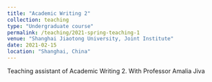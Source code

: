 ```yaml
---
title: "Academic Writing 2"
collection: teaching
type: "Undergraduate course"
permalink: /teaching/2021-spring-teaching-1
venue: "Shanghai Jiaotong University, Joint Institute"
date: 2021-02-15
location: "Shanghai, China"
---
```


Teaching assistant of Academic Writing 2. With Professor Amalia Jiva

